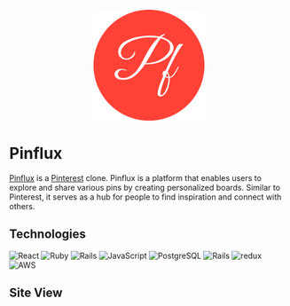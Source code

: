 <p align="center">
  <img width="200" height="200" src="https://github.com/wuyuwenj/Pinflux-pinterest-clone/blob/main/frontend/public/logo-no-background.png">
</p>

<h1>Pinflux</h1>

[Pinflux](https://pinflux.onrender.com/) is a [Pinterest](https://www.pinterest.com/) clone. Pinflux is a platform that enables users to explore and share various pins by creating personalized boards. Similar to Pinterest, it serves as a hub for people to find inspiration and connect with others.

## Technologies
  <img alt="React" src="https://img.shields.io/badge/-React-45b8d8?style=flat-square&logo=react&logoColor=white" /> <img alt="Ruby" src="https://img.shields.io/badge/ruby-%23CC342D.svg?style=flat-square&logo=ruby&logoColor=white" /> <img alt="Rails" src="https://img.shields.io/badge/rails-%23CC0000.svg?style=flat-square&logo=redux&logoColor=white" /> <img alt="JavaScript" src="https://img.shields.io/badge/JavaScript-F7DF1E?style=flat-square&logo=redux&logoColor=white" /> <img alt="PostgreSQL" src="https://img.shields.io/badge/PostgreSQL-316192?style=flat-square&logo=redux&logoColor=white" /> <img alt="Rails" src="https://img.shields.io/badge/rails-%23CC0000.svg?style=flat-square&logo=redux&logoColor=white" /> <img alt="redux" src="https://img.shields.io/badge/-Redux-764ABC?style=flat-square&logo=redux&logoColor=white" /> <img alt="AWS" src="https://img.shields.io/badge/AWS-%23FF9900.svg?style=flat-square&logo=amazon-aws&logoColor=white" />
  
## Site View


